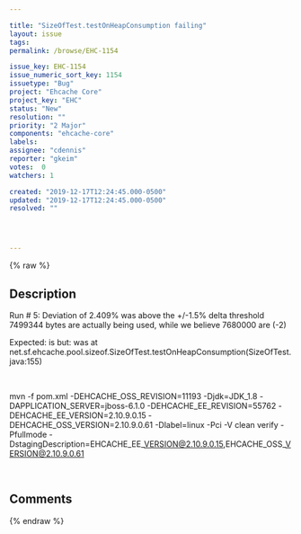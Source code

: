 ```yaml
---

title: "SizeOfTest.testOnHeapConsumption failing"
layout: issue
tags: 
permalink: /browse/EHC-1154

issue_key: EHC-1154
issue_numeric_sort_key: 1154
issuetype: "Bug"
project: "Ehcache Core"
project_key: "EHC"
status: "New"
resolution: ""
priority: "2 Major"
components: "ehcache-core"
labels: 
assignee: "cdennis"
reporter: "gkeim"
votes:  0
watchers: 1

created: "2019-12-17T12:24:45.000-0500"
updated: "2019-12-17T12:24:45.000-0500"
resolved: ""




---
```


{% raw %}

## Description

<div markdown="1" class="description">

Run # 5: Deviation of 2.409% was above the +/-1.5% delta threshold 
7499344 bytes are actually being used, while we believe 7680000 are (-2)


Expected: is <true>
 but: was <false>
 at net.sf.ehcache.pool.sizeof.SizeOfTest.testOnHeapConsumption(SizeOfTest.java:155)

 

mvn -f pom.xml -DEHCACHE\_OSS\_REVISION=11193 -Djdk=JDK\_1.8 -DAPPLICATION\_SERVER=jboss-6.1.0 -DEHCACHE\_EE\_REVISION=55762 -DEHCACHE\_EE\_VERSION=2.10.9.0.15 -DEHCACHE\_OSS\_VERSION=2.10.9.0.61 -Dlabel=linux -Pci -V clean verify -Pfullmode -DstagingDescription=EHCACHE\_EE\_VERSION@2.10.9.0.15,EHCACHE\_OSS\_VERSION@2.10.9.0.61

 

</div>

## Comments



{% endraw %}
